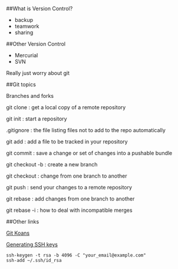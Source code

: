 ##What is Version Control?
 - backup
 - teamwork
 - sharing

##Other Version Control
 - Mercurial
 - SVN

Really just worry about git

##Git topics

Branches and forks

git clone
: get a local copy of a remote repository

git init
: start a repository

.gitignore
: the file listing files not to add to the repo automatically

git add
: add a file to be tracked in your repository

git commit
: save a change or set of changes into a pushable bundle

git checkout -b
: create a new branch

git checkout
: change from one branch to another

git push
: send your changes to a remote repository

git rebase
: add changes from one branch to another

git rebase -i
: how to deal with incompatible merges

##Other links

[Git Koans](http://stevelosh.com/blog/2013/04/git-koans/)

[Generating SSH keys](https://help.github.com/articles/generating-a-new-ssh-key-and-adding-it-to-the-ssh-agent/)

    ssh-keygen -t rsa -b 4096 -C "your_email@example.com"
    ssh-add ~/.ssh/id_rsa
